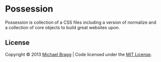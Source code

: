 # Possession

Possession is collection of a CSS files including a version of normalize and a collection of core objects to build great websites upon.

## License

Copyright &copy; 2013 [Michael Bragg](http://michaelbragg.net) | Code licensed under the [MIT License](http://opensource.org/licenses/MIT/).